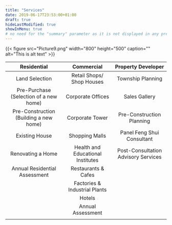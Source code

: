 ```yaml
---
title: "Services"
date: 2019-06-17T23:53:00+01:00
draft: true
hideLastModified: true
showInMenu: true
# no need for the "summary" parameter as it is not displayed in any previews
---
```


{{< figure src="Picture9.png" width="800" height="500" caption="" alt="This is alt text" >}}


| Residential | Commercial | Property Developer |
| :---------: | :--------: | :----------------: |
|   Land Selection   |    Retail Shops/ Shop Houses |   Township Planning   |
|  Pre-Purchase (Selection of a new home)|   Corporate Offices   |    Sales Gallery  | 
|   Pre-Construction (Building a new home)  |   Corporate Tower  |   Pre-Construction Planning   |
|   Existing House   |   Shopping Malls  |    Panel Feng Shui Consultant   | 
|   Renovating a Home   |   Health and Educational Institutes   |    Post-Consultation Advisory Services   | 
|   Annual Residential Assessment   |   Restaurants & Cafes |   |      
|      |   Factories & Industrial Plants  |  |      
|      |   Hotels  |  |      
|      |   Annual Assessment  |  | 
|      |     |  |
